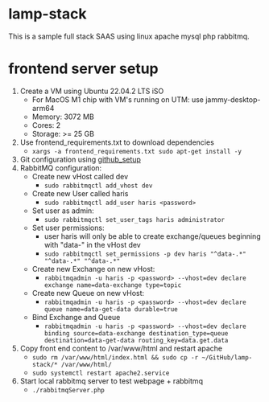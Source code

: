 # lamp-stack
This is a sample full stack SAAS using linux apache mysql php rabbitmq.

# frontend server setup
1. Create a VM using Ubuntu 22.04.2 LTS iSO
	- For MacOS M1 chip with VM's running on UTM: use jammy-desktop-arm64
	- Memory: 3072 MB
	- Cores: 2
	- Storage: >= 25 GB
2. Use frontend_requirements.txt to download dependencies
	- `xargs -a frontend_requirements.txt sudo apt-get install -y`
3. Git configuration using [github_setup](../docs/github_setup.md)
4. RabbitMQ configuration:
	- Create new vHost called dev
		- `sudo rabbitmqctl add_vhost dev`
	- Create new User called haris
		- `sudo rabbitmqctl add_user haris <password>`
	- Set user as admin:
		- `sudo rabbitmqctl set_user_tags haris administrator`
	- Set user permissions:
		- user haris will only be able to create exchange/queues beginning with "data-" in the vHost dev
		- `sudo rabbitmqctl set_permissions -p dev haris "^data-.*" "^data-.*" "^data-.*"`
	- Create new Exchange on new vHost:
		- `rabbitmqadmin -u haris -p <password> --vhost=dev declare exchange name=data-exchange type=topic`
	- Create new Queue on new vHost:
		- `rabbitmqadmin -u haris -p <password> --vhost=dev declare queue name=data-get-data durable=true`
	- Bind Exchange and Queue
		- `rabbitmqadmin -u haris -p <password> --vhost=dev declare binding source=data-exchange destination_type=queue destination=data-get-data routing_key=data.get.data`
5. Copy front end content to /var/www/html and restart apache
	- `sudo rm /var/www/html/index.html && sudo cp -r ~/GitHub/lamp-stack/* /var/www/html/`
	- `sudo systemctl restart apache2.service`
6. Start local rabbitmq server to test webpage + rabbitmq
	- `./rabbitmqServer.php`
